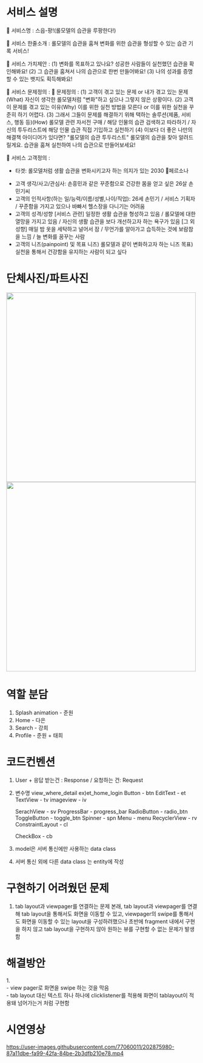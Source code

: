 # 서비스 설명

🔔 서비스명 : 스읍-팡!(롤모델의 습관을 루팡한다!)

🔔 서비스 한줄소개 : 롤모델의 습관을 훔쳐 변화를 위한 습관을 형성할 수 있는 습관 기록 서비스!

🔔 서비스 가치제안 : 
(1) 변화를 목표하고 있나요? 성공한 사람들이 실천했던 습관을 확인해봐요!
(2) 그 습관을 훔쳐서 나의 습관으로 한번 만들어봐요!
(3) 나의 성과를 증명할 수 있는 뱃지도 획득해봐요!

🔔 서비스 문제정의 :
 📌 문제정의 : 
(1) 고객이 겪고 있는 문제 or 내가 겪고 있는 문제(What)
		자신이 생각한 롤모델처럼 "변화"하고 싶으나 그렇지 않은 상황이다.
(2) 고객이 문제를 겪고 있는 이유(Why)
		이를 위한 실천 방법을 모른다 or 이를 위한 실천을 꾸준히 하기 어렵다.
(3) 그래서 그들이 문제를 해결하기 위해 택하는 솔루션(제품, 서비스, 행동 등)(How)
		롤모델 관련 자서전 구매 / 해당 인물의 습관 검색하고 따라하기 / 자신의 투두리스트에 해당 인물 습관 직접 기입하고 실천하기
(4) 이보다 더 좋은 나만의 해결책 아이디어가 있다면?
		"롤모델의 습관 투두리스트"
		롤모델의 습관을 찾아 알려드릴게요. 습관을 훔쳐 실천하여 나의 습관으로 만들어보세요!

🔔 서비스 고객정의 :
* 타겟: 롤모델처럼 생활 습관을 변화시키고자 하는 의지가 있는 2030
📌페르소나
- 고객 생각/사고/관심사: 손흥민과 같은 꾸준함으로 건강한 몸을 얻고 싶은 26살 손민기씨
- 고객의 인적사항(하는 일/능력/이름/성별,나이/직업):
26세 손민기 / 서비스 기획자 / 꾸준함을 가지고 있으나 바빠서 헬스장을 다니기는 어려움 
- 고객의 성격/성향
[서비스 관련]
일정한 생활 습관을 형성하고 있음 / 롤모델에 대한 열망을 가지고 있음 / 자신의 생활 습관을 보다 개선하고자 하는 욕구가 있음
[그 외 성향]
매일 밤 옷을 세탁하고 널어서 잠 / 무언가를 알아가고 습득하는 것에 보람참을 느낌 / 늘 변화를 꿈꾸는 사람
- 고객의 니즈(painpoint) 및 목표
니즈) 롤모델과 같이 변화하고자 하는 니즈
목표) 실천을 통해서 건강함을 유지하는 사람이 되고 싶다

# 단체사진/파트사진

<image width="500" src ="https://user-images.githubusercontent.com/77060011/202864365-4fb15664-52da-41f2-9cc0-b3335bd4a694.jpg">
<image width="500" src ="https://user-images.githubusercontent.com/77060011/202864467-9ef75429-9e45-4876-8c6a-3bd0f3383f61.jpeg">


# 역할 분담

1. Splash animation - 준원
2. Home - 다은
3. Search - 강희
4. Profile - 준원 + 태희

# 코드컨벤션

1. User + 응답 받는건 : Response / 요청하는 건: Request
2. 변수명 view_where_detail ex)et_home_login
Button - btn
EditText - et
TextView - tv
imageview - iv
    
    SerachView - sv
    ProgressBar - progress_bar
    RadioButton - radio_btn
    ToggleButton - toggle_btn
    Spinner - spn
    Menu - menu
    RecyclerView - rv
    ConstraintLayout - cl
    
    CheckBox - cb
    
3. model은 서버 통신에만 사용하는 data class
4. 서버 통신 외에 다른 data class 는 entity에 작성


# 구현하기 어려웠던 문제
1. tab layout과 viewpager를 연결하는 문제
본래, tab layout과 viewpager를 연결해 tab layout을 통해서도 화면을 이동할 수 있고, viewpager의 swipe를 통해서도 화면을 이동할 수 있는 layout을 구성하려했으나 초반에 fragment 내에서 구현을 하지 않고 tab layout을 구현하지 않아 원하는 뷰를 구현할 수 없는 문제가 발생함

# 해결방안
1.<br>
    - view pager로 화면을 swipe 하는 것을 막음<br>
    - tab layout 대신 텍스트 하나 하나에 clicklistener를 적용해 화면이 tablayout이 적용돼 넘어가는거 처럼 구현함

# 시연영상


https://user-images.githubusercontent.com/77060011/202875980-87a11dbe-fa99-42fa-84be-2b3dfb210e78.mp4

